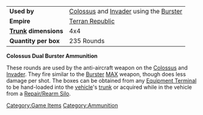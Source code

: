 |                                                 |                                                                                                     |
| ----------------------------------------------- | --------------------------------------------------------------------------------------------------- |
| **Used by**                                     | [Colossus](../Colossus.md) and [Invader](../items/Invader.md) using the [Burster](</Burster_(BFR)>) |
| **Empire**                                      | [Terran Republic](../etc/Terran_Republic.md)                                                        |
| **[Trunk](../terminology/Trunk.md) dimensions** | 4x4                                                                                                 |
| **Quantity per box**                            | 235 Rounds                                                                                          |

**Colossus Dual Burster Ammunition**

These rounds are used by the anti-aircraft weapon on the
[Colossus](../Colossus.md) and [Invader](../items/Invader.md). They
fire similar to the [Burster](../items/Burster.md) [MAX](../items/Mechanized_Assault_Exo-Suit.md)
weapon, though does less damage per shot. The boxes can be obtained from
any [Equipment Terminal](../items/Equipment_Terminal.md) to be
hand-loaded into the [vehicle](../vehicles/Vehicle.md)'s
[trunk](../terminology/Trunk.md) or acquired while in the vehicle from a
[Repair/Rearm Silo](../items/Repair_Rearm_Silo.md).

[Category:Game Items](Category:Game_Items.md)
[Category:Ammunition](Category:Ammunition.md)
